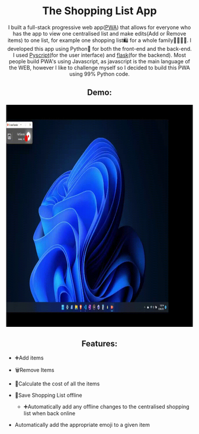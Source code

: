 <h1 align="center">The Shopping List App</h1>
<p align="center">
 I built a full-stack progressive web app(<a href="https://www.google.com/search?q=what+is+a+PWA" target="blank">PWA</a>) that allows for everyone who has the app to view one centralised list and make edits(Add or Remove items) to one list, for example one shopping list🛍️ for a whole family👨‍👩‍👧‍👦. I developed this app using Python🐍 for both the front-end and the back-end. I used <a href="https://pyscript.net/" target="blank">Pyscript</a>(for the user interface) and <a href="https://en.wikipedia.org/wiki/Flask_(web_framework)" target="blank">flask</a>(for the backend). Most people build PWA's using Javascript, as javascript is the main language of the WEB, however I like to challenge myself so I decided to build this PWA using 99% Python code.
</p>

<h2 align="center">

Demo:

</h2>
<p align="center">
 <img src="./static/assets/images/Shopping-list-demo.gif" width="1000" height="600"/>
</p>

<h2 align="center">
Features:
</h2>

- ➕Add items

- 🗑️Remove Items
- 🧮Calculate the cost of all the items
- 💾Save Shopping List offline
  - ➕Automatically add any offline changes to the centralised shopping list when back online
- Automatically add the appropriate emoji to a given item
